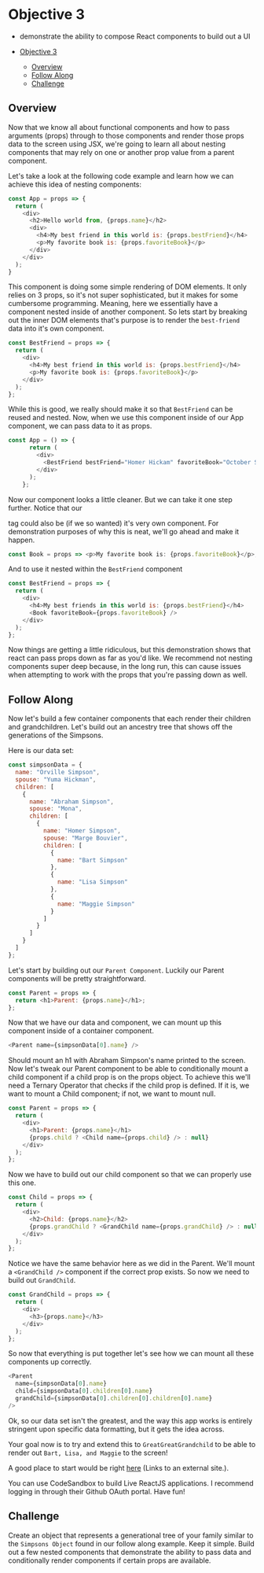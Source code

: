 # Objective 3 

- demonstrate the ability to compose React components to build out a UI

- [Objective 3](#objective-3)
  - [Overview](#overview)
  - [Follow Along](#follow-along)
  - [Challenge](#challenge)
## Overview
Now that we know all about functional components and how to pass arguments (props) through to those components and render those props data to the screen using JSX, we're going to learn all about nesting components that may rely on one or another prop value from a parent component.﻿

Let's take a look at the following code example and learn how we can achieve this idea of nesting components:

```js
const App = props => {
  return (
    <div>
      <h2>Hello world from, {props.name}</h2>
      <div>
        <h4>My best friend in this world is: {props.bestFriend}</h4>
        <p>My favorite book is: {props.favoriteBook}</p>
      </div>
    </div>
  );
}
```

This component is doing some simple rendering of DOM elements. It only relies on 3 props, so it's not super sophisticated, but it makes for some cumbersome programming. Meaning, here we essentially have a component nested inside of another component. So lets start by breaking out the inner DOM elements that's purpose is to render the `best-friend` data into it's own component.

```js
const BestFriend = props => {
  return (
    <div>
      <h4>My best friend in this world is: {props.bestFriend}</h4>
      <p>My favorite book is: {props.favoriteBook}</p>
    </div>
  );
};
```

While this is good, we really should make it so that `BestFriend` can be reused and nested. Now, when we use this component inside of our App component, we can pass data to it as props.

```js
const App = () => {
      return (
        <div>
          <BestFriend bestFriend="Homer Hickam" favoriteBook="October Sky"/>
        </div>
      );
    };
```

Now our component looks a little cleaner. But we can take it one step further. Notice that our <p/> tag could also be (if we so wanted) it's very own component. For demonstration purposes of why this is neat, we'll go ahead and make it happen.

```js
const Book = props => <p>My favorite book is: {props.favoriteBook}</p>;
```

And to use it nested within the `BestFriend` component

```js
const BestFriend = props => {
  return (
    <div>
      <h4>My best friends in this world is: {props.bestFriend}</h4>
      <Book favoriteBook={props.favoriteBook} />
    </div>
  );
};
```

Now things are getting a little ridiculous, but this demonstration shows that react can pass props down as far as you'd like. We recommend not nesting components super deep because, in the long run, this can cause issues when attempting to work with the props that you're passing down as well.

## Follow Along
Now let's build a few container components that each render their children and grandchildren. Let's build out an ancestry tree that shows off the generations of the Simpsons.

Here is our data set:

```js
const simpsonData = {
  name: "Orville Simpson",
  spouse: "Yuma Hickman",
  children: [
    {
      name: "Abraham Simpson",
      spouse: "Mona",
      children: [
        {
          name: "Homer Simpson",
          spouse: "Marge Bouvier",
          children: [
            {
              name: "Bart Simpson"
            },
            {
              name: "Lisa Simpson"
            },
            {
              name: "Maggie Simpson"
            }
          ]
        }
      ]
    }
  ]
};
```

Let's start by building out our `Parent Component`. Luckily our Parent components will be pretty straightforward.

```js
const Parent = props => {
  return <h1>Parent: {props.name}</h1>;
};
```

Now that we have our data and component, we can mount up this component inside of a container component.

```js
<Parent name={simpsonData[0].name} />
```

Should mount an h1 with Abraham Simpson's name printed to the screen. Now let's tweak our Parent component to be able to conditionally mount a child component if a child prop is on the props object. To achieve this we'll need a Ternary Operator that checks if the child prop is defined. If it is, we want to mount a Child component; if not, we want to mount null.

```js
const Parent = props => {
  return (
    <div>
      <h1>Parent: {props.name}</h1>
      {props.child ? <Child name={props.child} /> : null}
    </div>
  );
};
```

Now we have to build out our child component so that we can properly use this one.

```js
const Child = props => {
  return (
    <div>
      <h2>Child: {props.name}</h2>
      {props.grandChild ? <GrandChild name={props.grandChild} /> : null}
    </div>
  );
};
```

Notice we have the same behavior here as we did in the Parent. We'll mount a `<GrandChild />` component if the correct prop exists. So now we need to build out `GrandChild`.

```js
const GrandChild = props => {
  return (
    <div>
      <h3>{props.name}</h3>
    </div>
  );
};
```

So now that everything is put together let's see how we can mount all these components up correctly.

```js
<Parent
  name={simpsonData[0].name}
  child={simpsonData[0].children[0].name}
  grandChild={simpsonData[0].children[0].children[0].name}
/>
```

Ok, so our data set isn't the greatest, and the way this app works is entirely stringent upon specific data formatting, but it gets the idea across.

Your goal now is to try and extend this to `GreatGreatGrandchild` to be able to render out `Bart, Lisa, and Maggie` to the screen!

A good place to start would be right [here](https://codesandbox.io/embed/pwkl9zr140) (Links to an external site.).

You can use CodeSandbox to build Live ReactJS applications. I recommend logging in through their Github OAuth portal. Have fun!

## Challenge

Create an object that represents a generational tree of your family similar to the `Simpsons Object` found in our follow along example. Keep it simple. Build out a few nested components that demonstrate the ability to pass data and conditionally render components if certain props are available.